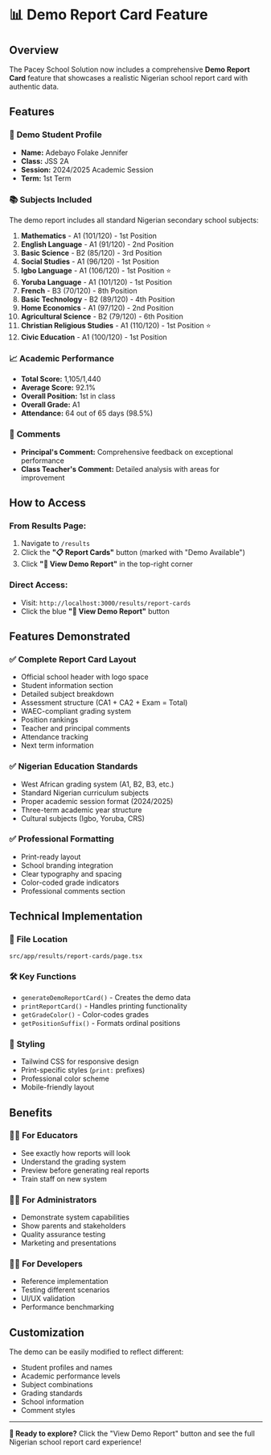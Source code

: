 # 📊 Demo Report Card Feature

## Overview
The Pacey School Solution now includes a comprehensive **Demo Report Card** feature that showcases a realistic Nigerian school report card with authentic data.

## Features

### 🎯 **Demo Student Profile**
- **Name:** Adebayo Folake Jennifer
- **Class:** JSS 2A
- **Session:** 2024/2025 Academic Session
- **Term:** 1st Term

### 📚 **Subjects Included**
The demo report includes all standard Nigerian secondary school subjects:

1. **Mathematics** - A1 (101/120) - 1st Position
2. **English Language** - A1 (91/120) - 2nd Position  
3. **Basic Science** - B2 (85/120) - 3rd Position
4. **Social Studies** - A1 (96/120) - 1st Position
5. **Igbo Language** - A1 (106/120) - 1st Position ⭐
6. **Yoruba Language** - A1 (101/120) - 1st Position
7. **French** - B3 (70/120) - 8th Position
8. **Basic Technology** - B2 (89/120) - 4th Position
9. **Home Economics** - A1 (97/120) - 2nd Position
10. **Agricultural Science** - B2 (79/120) - 6th Position
11. **Christian Religious Studies** - A1 (110/120) - 1st Position ⭐
12. **Civic Education** - A1 (100/120) - 1st Position

### 📈 **Academic Performance**
- **Total Score:** 1,105/1,440
- **Average Score:** 92.1%
- **Overall Position:** 1st in class
- **Overall Grade:** A1
- **Attendance:** 64 out of 65 days (98.5%)

### 💬 **Comments**
- **Principal's Comment:** Comprehensive feedback on exceptional performance
- **Class Teacher's Comment:** Detailed analysis with areas for improvement

## How to Access

### From Results Page:
1. Navigate to `/results`
2. Click the **"📋 Report Cards"** button (marked with "Demo Available")
3. Click **"🎯 View Demo Report"** in the top-right corner

### Direct Access:
- Visit: `http://localhost:3000/results/report-cards`
- Click the blue **"🎯 View Demo Report"** button

## Features Demonstrated

### ✅ **Complete Report Card Layout**
- Official school header with logo space
- Student information section
- Detailed subject breakdown
- Assessment structure (CA1 + CA2 + Exam = Total)
- WAEC-compliant grading system
- Position rankings
- Teacher and principal comments
- Attendance tracking
- Next term information

### ✅ **Nigerian Education Standards**
- West African grading system (A1, B2, B3, etc.)
- Standard Nigerian curriculum subjects
- Proper academic session format (2024/2025)
- Three-term academic year structure
- Cultural subjects (Igbo, Yoruba, CRS)

### ✅ **Professional Formatting**
- Print-ready layout
- School branding integration
- Clear typography and spacing
- Color-coded grade indicators
- Professional comments section

## Technical Implementation

### 📁 **File Location**
```
src/app/results/report-cards/page.tsx
```

### 🛠 **Key Functions**
- `generateDemoReportCard()` - Creates the demo data
- `printReportCard()` - Handles printing functionality
- `getGradeColor()` - Color-codes grades
- `getPositionSuffix()` - Formats ordinal positions

### 🎨 **Styling**
- Tailwind CSS for responsive design
- Print-specific styles (`print:` prefixes)
- Professional color scheme
- Mobile-friendly layout

## Benefits

### 👨‍🏫 **For Educators**
- See exactly how reports will look
- Understand the grading system
- Preview before generating real reports
- Train staff on new system

### 👨‍💼 **For Administrators**
- Demonstrate system capabilities
- Show parents and stakeholders
- Quality assurance testing
- Marketing and presentations

### 👨‍💻 **For Developers**
- Reference implementation
- Testing different scenarios
- UI/UX validation
- Performance benchmarking

## Customization

The demo can be easily modified to reflect different:
- Student profiles and names
- Academic performance levels
- Subject combinations
- Grading standards
- School information
- Comment styles

---

**🚀 Ready to explore?** Click the "View Demo Report" button and see the full Nigerian school report card experience!
